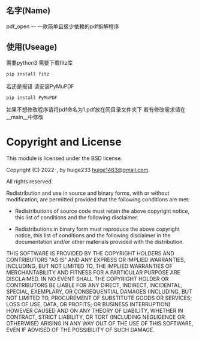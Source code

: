 ## 名字(Name)

pdf_open -- 一款简单且极少依赖的pdf拆解程序

## 使用(Useage)

需要python3
需要下载fitz库
```cmd
pip install fitz
```
若还是报错 请安装PyMuPDF
```cmd
pip install PyMuPDF
```

如果不想修改程序请将pdf命名为1.pdf放在同目录文件夹下
若有修改需求请在__main__中修改

Copyright and License
=====================

This module is licensed under the BSD license.

Copyright (C) 2022-, by huige233 <huige1463@gmail.com>.

All rights reserved.

Redistribution and use in source and binary forms, with or without modification, are permitted provided that the following conditions are met:

* Redistributions of source code must retain the above copyright notice, this list of conditions and the following disclaimer.

* Redistributions in binary form must reproduce the above copyright notice, this list of conditions and the following disclaimer in the documentation and/or other materials provided with the distribution.

THIS SOFTWARE IS PROVIDED BY THE COPYRIGHT HOLDERS AND CONTRIBUTORS "AS IS" AND ANY EXPRESS OR IMPLIED WARRANTIES, INCLUDING, BUT NOT LIMITED TO, THE IMPLIED WARRANTIES OF MERCHANTABILITY AND FITNESS FOR A PARTICULAR PURPOSE ARE DISCLAIMED. IN NO EVENT SHALL THE COPYRIGHT HOLDER OR CONTRIBUTORS BE LIABLE FOR ANY DIRECT, INDIRECT, INCIDENTAL, SPECIAL, EXEMPLARY, OR CONSEQUENTIAL DAMAGES (INCLUDING, BUT NOT LIMITED TO, PROCUREMENT OF SUBSTITUTE GOODS OR SERVICES; LOSS OF USE, DATA, OR PROFITS; OR BUSINESS INTERRUPTION) HOWEVER CAUSED AND ON ANY THEORY OF LIABILITY, WHETHER IN CONTRACT, STRICT LIABILITY, OR TORT (INCLUDING NEGLIGENCE OR OTHERWISE) ARISING IN ANY WAY OUT OF THE USE OF THIS SOFTWARE, EVEN IF ADVISED OF THE POSSIBILITY OF SUCH DAMAGE.

